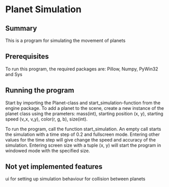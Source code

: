 # Planet Simulation


## Summary
This is a program for simulating the movement of planets

## Prerequisites
To run this program, the required packages are:
Pillow, Numpy, PyWin32 and Sys

## Running the program
Start by importing the Planet-class and start_simulation-function from
the engine package. To add a planet to the scene, create a new instance of
the planet class using the prameters: mass(int), starting position (x, y),
starting speed (v_x, v_y), color(r, g, b), size(int).

To run the program, call the function start_simulation. An empty call starts
the simulation with a time step of 0.2 and fullscreen mode. Entering other
values for the time step will give change the speed and accuracy of the simulation.
Entering screen size with a tuple (x, y) will start the program in windowed mode
with the specified size.

## Not yet implemented features
ui for setting up simulation
behaviour for collision between planets

